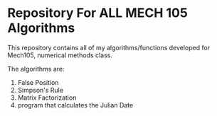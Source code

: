  # Repository For ALL MECH 105 Algorithms
This repository contains all of my algorithms/functions developed for Mech105, numerical methods class.

The algorithms are:
1. False Position
2. Simpson's Rule
3. Matrix Factorization
4. program that calculates the Julian Date
